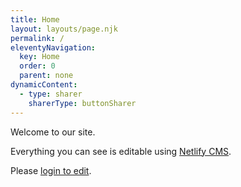 ```yaml
---
title: Home
layout: layouts/page.njk
permalink: /
eleventyNavigation:
  key: Home
  order: 0
  parent: none
dynamicContent:
  - type: sharer
    sharerType: buttonSharer
---
```

Welcome to our site.

Everything you can see is editable using [Netlify CMS](https://www.netlifycms.org/).

Please [login to edit](/admin).